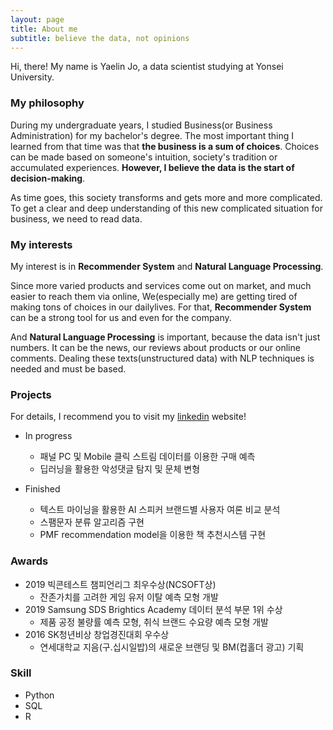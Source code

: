 ```yaml
---
layout: page
title: About me
subtitle: believe the data, not opinions
---
```


Hi, there! My name is Yaelin Jo, a data scientist studying at Yonsei University.


### My philosophy

During my undergraduate years, I studied Business(or Business Administration) for my bachelor's degree.
The most important thing I learned from that time was that **the business is a sum of choices**.
Choices can be made based on someone's intuition, society's tradition or accumulated experiences.
**However, I believe the data is the start of decision-making**.

As time goes, this society transforms and gets more and more complicated.
To get a clear and deep understanding of this new complicated situation for business, we need to read data.

### My interests

My interest is in **Recommender System** and **Natural Language Processing**.

Since more varied products and services come out on market, and much easier to reach them via online,
We(especially me) are getting tired of making tons of choices in our dailylives.
For that, **Recommender System** can be a strong tool for us and even for the company.

And **Natural Language Processing** is important, because the data isn't just numbers.
It can be the news, our reviews about products or our online comments.
Dealing these texts(unstructured data) with NLP techniques is needed and must be based.

### Projects
For details, I recommend you to visit my [linkedin](https://www.linkedin.com/in/yaelin-jo/) website!

* In progress
  * 패널 PC 및 Mobile 클릭 스트림 데이터를 이용한 구매 예측
  * 딥러닝을 활용한 악성댓글 탐지 및 문체 변형

* Finished
  * 텍스트 마이닝을 활용한 AI 스피커 브랜드별 사용자 여론 비교 분석
  * 스팸문자 분류 알고리즘 구현
  * PMF recommendation model을 이용한 책 추천시스템 구현
  
### Awards
* 2019 빅콘테스트 챔피언리그 최우수상(NCSOFT상)
  * 잔존가치를 고려한 게임 유저 이탈 예측 모형 개발
* 2019 Samsung SDS Brightics Academy 데이터 분석 부문 1위 수상
  * 제품 공정 불량률 예측 모형, 취식 브랜드 수요량 예측 모형 개발
* 2016 SK청년비상 창업경진대회 우수상
  * 연세대학교 지음(구.십시일밥)의 새로운 브랜딩 및 BM(컵홀더 광고) 기획
  
### Skill
* Python
* SQL
* R
